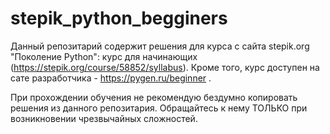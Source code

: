 # stepik_python_begginers
Данный репозитарий содержит решения для курса с сайта stepik.org "Поколение Python": курс для начинающих (https://stepik.org/course/58852/syllabus). Кроме того, курс доступен на сате разработчика - https://pygen.ru/beginner .

При прохождении обучения не рекомендую бездумно копировать решения из данного репозитария. Обращайтесь к нему ТОЛЬКО при возникновении чрезвычайных сложностей.
